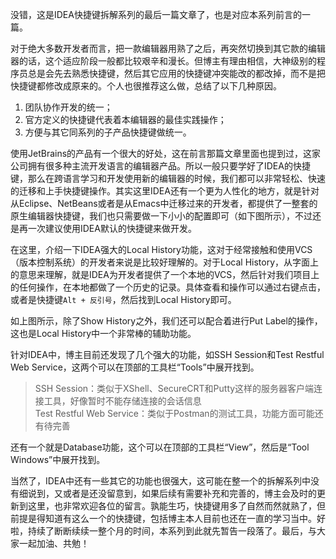 没错，这是IDEA快捷键拆解系列的最后一篇文章了，也是对应本系列前言的一篇。

对于绝大多数开发者而言，把一款编辑器用熟了之后，再突然切换到其它款的编辑器的话，这个适应阶段一般都比较艰辛和漫长。但博主有理由相信，大神级别的程序员总是会先去熟悉快捷键，然后其它应用的快捷键冲突能改的都改掉，而不是把快捷键都修改成原来的。个人也很推荐这么做，总结了以下几种原因。

1. 团队协作开发的统一；
2. 官方定义的快捷键代表着本编辑器的最佳实践操作；
3. 方便与其它同系列的子产品快捷键做统一。

使用JetBrains的产品有一个很大的好处，这在前言那篇文章里面也提到过，这家公司拥有很多种主流开发语言的编辑器产品。所以一般只要学好了IDEA的快捷键，那么在跨语言学习和开发使用新的编辑器的时候，我们都可以非常轻松、快速的迁移和上手快捷键操作。其实这里IDEA还有一个更为人性化的地方，就是针对从Eclipse、NetBeans或者是从Emacs中迁移过来的开发者，都提供了一整套的原生编辑器快捷键，我们也只需要做一下小小的配置即可（如下图所示），不过还是再一次建议使用IDEA默认的快捷键来做开发。

在这里，介绍一下IDEA强大的Local History功能，这对于经常接触和使用VCS（版本控制系统）的开发者来说是比较好理解的。对于Local History，从字面上的意思来理解，就是IDEA为开发者提供了一个本地的VCS，然后针对我们项目上的任何操作，在本地都做了一个历史的记录。具体查看和操作可以通过右键点击，或者是快捷键`Alt + 反引号`，然后找到Local History即可。

如上图所示，除了Show History之外，我们还可以配合着进行Put Label的操作，这也是Local History中一个非常棒的辅助功能。

针对IDEA中，博主目前还发现了几个强大的功能，如SSH Session和Test Restful Web Service，这两个可以在顶部的工具栏“Tools”中展开找到。

> SSH Session：类似于XShell、SecureCRT和Putty这样的服务器客户端连接工具，好像暂时不能存储连接的会话信息  
>  Test Restful Web Service：类似于Postman的测试工具，功能方面可能还有待完善

还有一个就是Database功能，这个可以在顶部的工具栏“View”，然后是“Tool Windows”中展开找到。

当然了，IDEA中还有一些其它的功能也很强大，这可能在整一个的拆解系列中没有细说到，又或者是还没留意到，如果后续有需要补充和完善的，博主会及时的更新到这里，也非常欢迎各位的留言。孰能生巧，快捷键用多了自然而然就熟了，但前提是得知道有这么一个的快捷键，包括博主本人目前也还在一直的学习当中。好啦，持续了断断续续一整个月的时间，本系列到此就先暂告一段落了。最后，与大家一起加油、共勉！



